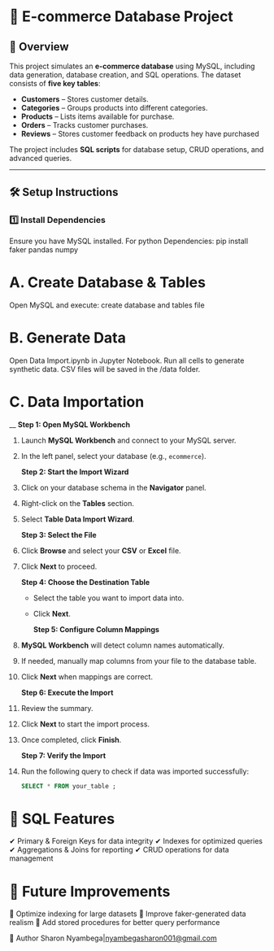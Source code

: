 # 🛒 E-commerce Database Project

## 📌 Overview
This project simulates an **e-commerce database** using MySQL, including data generation, database creation, and SQL operations. The dataset consists of **five key tables**:  
- **Customers** – Stores customer details.  
- **Categories** – Groups products into different categories.  
- **Products** – Lists items available for purchase.  
- **Orders** – Tracks customer purchases.  
- **Reviews** – Stores customer feedback on products hey have purchased

The project includes **SQL scripts** for database setup, CRUD operations, and advanced queries.  


---

## 🛠️ Setup Instructions
### **1️⃣ Install Dependencies**
Ensure you have MySQL installed. 
For python Dependencies: pip install faker pandas numpy

# A. Create Database & Tables
Open MySQL and execute: create database and tables file
 
# B. Generate Data
Open Data Import.ipynb in Jupyter Notebook.
Run all cells to generate synthetic data.
CSV files will be saved in the /data folder.

# C. Data Importation
__
    **Step 1: Open MySQL Workbench**  
1. Launch **MySQL Workbench** and connect to your MySQL server.  
2. In the left panel, select your database (e.g., `ecommerce`). 

    **Step 2: Start the Import Wizard**  
1. Click on your database schema in the **Navigator** panel.  
2. Right-click on the **Tables** section.  
3. Select **Table Data Import Wizard**.  

    **Step 3: Select the File**  
1. Click **Browse** and select your **CSV** or **Excel** file.  
2. Click **Next** to proceed.  

     **Step 4: Choose the Destination Table**  
   - Select the table you want to import data into.  
   - Click **Next**.  

     **Step 5: Configure Column Mappings**  
1. **MySQL Workbench** will detect column names automatically.  
2. If needed, manually map columns from your file to the database table.  
3. Click **Next** when mappings are correct.  

    **Step 6: Execute the Import**  
1. Review the summary.  
2. Click **Next** to start the import process.  
3. Once completed, click **Finish**.  

    **Step 7: Verify the Import**  
1. Run the following query to check if data was imported successfully:  
   ```sql
   SELECT * FROM your_table ;

# 📌 SQL Features
✔ Primary & Foreign Keys for data integrity
✔ Indexes for optimized queries
✔ Aggregations & Joins for reporting
✔ CRUD operations for data management

# 📌 Future Improvements
🚀 Optimize indexing for large datasets
🚀 Improve faker-generated data realism
🚀 Add stored procedures for better query performance

👤 Author
Sharon Nyambega|nyambegasharon001@gmail.com